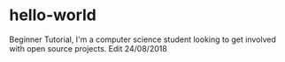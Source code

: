 # hello-world
Beginner Tutorial,
I'm a computer science student looking to get involved with open source projects.
Edit 24/08/2018
